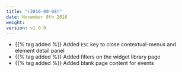 ```yaml
---
title: "(2016-09-08)"
date: November 8th 2016
weight:
version: v1.0.0
---
```

- {{% tag added %}} Added `ESC` key to close contextual-menus and element detail panel
- {{% tag added %}} Added filters on the widget library page
- {{% tag added %}} Added blank page content for events
